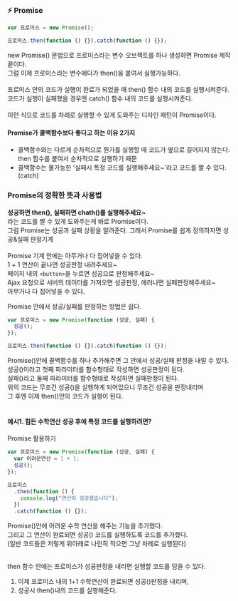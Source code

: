 ### ⚡️ Promise

```js
var 프로미스 = new Promise();

프로미스.then(function () {}).catch(function () {});
```

new Promise() 문법으로 프로미스라는 변수 오브젝트를 하나 생성하면 Promise 제작 끝이다. <br>
그럼 이제 프로미스라는 변수에다가 then()을 붙여서 실행가능하다.<br>
<br>
프로미스 안의 코드가 실행이 완료가 되었을 때 then() 함수 내의 코드를 실행시켜준다.<br>
코드가 실행이 실패했을 경우엔 catch() 함수 내의 코드를 실행시켜준다.<br>
<br>
이런 식으로 코드를 차례로 실행할 수 있게 도와주는 디자인 패턴이 Promise이다.<br>

#### Promise가 콜백함수보다 좋다고 하는 이유 2가지

- 콜백함수와는 다르게 순차적으로 뭔가를 실행할 때 코드가 옆으로 길어지지 않는다.
  then 함수를 붙여서 순차적으로 실행하기 때문
- 콜백함수는 불가능한 '실패시 특정 코드를 실행해주세요~'라고 코드를 짤 수 있다.
  (catch)

### Promise의 정확한 뜻과 사용법

**성공하면 then(), 실패하면 chath()를 실행해주세요~**<br>
라는 코드를 짤 수 있게 도와주는게 바로 Promise이다.<br>
그럼 Promise는 성공과 실패 상황을 알려준다. 그래서 Promise를 쉽게 정의하자면 성공&실패 판정기계<br>
<br>
Promise 기계 안에는 아무거나 다 집어넣을 수 있다.<br>
1 + 1 연산이 끝나면 성공판정 내려주세요~<br>
페이지 내의 `<button>`을 누르면 성공으로 판정해주세요~<br>
Ajax 요청으로 서버의 데이터를 가져오면 성공판정, 에러나면 실패판정해주세요~<br>
아무거나 다 집어넣을 수 있다.<br>

Promise 안에서 성공/실패를 판정하는 방법은 쉽다.<br>

```js
var 프로미스 = new Promise(function (성공, 실패) {
  성공();
});

프로미스.then(function () {}).catch(function () {});
```

Promise()안에 콜백함수를 하나 추가해주면 그 안에서 성공/실패 판정을 내릴 수 있다.<br>
성공()이라고 첫째 파라미터를 함수형태로 작성하면 성공판정이 된다.<br>
실패()라고 둘째 파라미터를 함수형태로 작성하면 실패판정이 된다.<br>
위의 코드는 무조건 성공()을 실행하게 되어있으니 무조건 성공을 판정내리며<br>
그 후엔 이제 then()안의 코드가 실행이 된다.<br>
<br>

#### 예시1. 힘든 수학연산 성공 후에 특정 코드를 실행하려면?

Promise 활용하기

```js
var 프로미스 = new Promise(function (성공, 실패) {
  var 어려운연산 = 1 + 1;
  성공();
});

프로미스
  .then(function () {
    console.log("연산이 성공했습니다");
  })
  .catch(function () {});
```

Promise()안에 어려운 수학 연산을 해주는 기능을 추가했다.<br>
그리고 그 연산이 완료되면 성공() 코드를 실행하도록 코드를 추가했다.<br>
(일반 코드들은 저렇게 위아래로 나란히 적으면 그냥 차례로 실행된다)<br>
<br>

then 함수 안에는 프로미스가 성공판정을 내리면 실행할 코드를 담을 수 있다.

1. 이제 프로미스 내의 1+1 수학연산이 완료되면 성공()판정을 내리며,
2. 성공시 then()내의 코드를 실행해준다.
